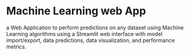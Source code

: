 # Machine Learning web App
 
 a Web Application to perform predictions on
any dataset using Machine Learning algorithms using a
Streamlit web interface with model import/export, data
predictions, data visualization, and performance metrics.
